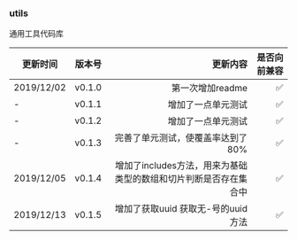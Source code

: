 ### utils 
通用工具代码库

更新时间|版本号|更新内容|是否向前兼容
--|:--:|--:|--:
2019/12/02|v0.1.0|第一次增加readme|✅
-|v0.1.1|增加了一点单元测试|✅
-|v0.1.2|增加了一点单元测试|✅
-|v0.1.3|完善了单元测试，使覆盖率达到了80%|✅
2019/12/05|v0.1.4|增加了includes方法，用来为基础类型的数组和切片判断是否存在集合中|✅
2019/12/13|v0.1.5|增加了获取uuid 获取无-号的uuid方法|✅